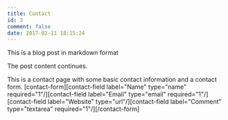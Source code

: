 ```yaml
---
title: Contact
id: 3
comment: false
date: 2017-02-11 18:15:24
---
```


This is a blog post in markdown format

The post content continues.

This is a contact page with some basic contact information and a contact form. [contact-form][contact-field label="Name" type="name" required="1"/][contact-field label="Email" type="email" required="1"/][contact-field label="Website" type="url"/][contact-field label="Comment" type="textarea" required="1"/][/contact-form]